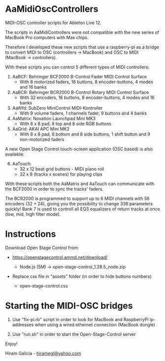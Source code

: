 # AaMidiOscControllers

MIDI-OSC controller scripts for Ableton Live 12.

The scripts in AaMidiControllers were not compatible with the new series of MacBook Pro
computers with Max chips.

Therefore I developed these new scripts that use a raspberry-pi as a bridge to convert
MIDI to OSC (controllers -> MacBook) and OSC to MIDI (MacBook -> controllers).

With these scripts you can control 5 different types of MIDI controllers:

1) AaBCF: Behringer BCF2000 B-Control Fader MIDI Control Surface
   * With 8 motorized faders, 16 buttons, 8 encoder-buttons, 4 modes and 16 banks
2) AaBCR: Behringer BCR2000 B-Control Rotary MIDI Control Surface
   * With 32 encoders, 16 buttons, 8 encoder-buttons, 4 modes and 16 banks
3) AaWfd: SubZero MiniControl MIDI-Kontroller
   * With 9 volume faders, 1 channels fader, 9 buttons and 4 banks
4) AaMatrix: Novation Launchpad Mini MK3
   * With 8 x 8 pad, 8 top and 8 side RGB buttons
5) AaGrid: AKAI APC Mini MK2
   * With 8 x 8 pad, 8 bottom and 8 side buttons, 1 shift button and 9 non-motorized faders

A new Open Stage Control touch-screen application (OSC based) is also available:

6) AaTouch:
   * 32 x 12 beat grid buttons - MIDI piano roll
   * 32 x 8  (tracks x scenes) for playing clips

With these scripts both the AaMatrix and AaTouch can communicate with the BCF2000 in order to
sync the tracks' faders.

The BCR2000 is programmed to support up to 6 MIDI channels with 56 encoders (32 + 24),
giving you the possibility to change 336 parameters quickly!
Bank 7 is used to controll all EQ3 equalizers of return tracks at once
(low, mid, high filter mode).

# Instructions

Download Open Stage Control from:
* https://openstagecontrol.ammd.net/download/
  * Node.js (5M) -> open-stage-control_1.28.5_node.zip

* Replace css file in "assets" folder (in order to hide buttons numbers)
  * open-stage-control.css

# Starting the MIDI-OSC bridges

1. Use "fix-pi.rb" script in order to look for MacBook and RaspberryPi ip-addresses
   when using a wired ethernet connection (MacBook dongle)

2. Use "run.sh" in order to start the Open-Stage-Control server

Enjoy!

Hiram Galicia - hiramegl@yahoo.com

